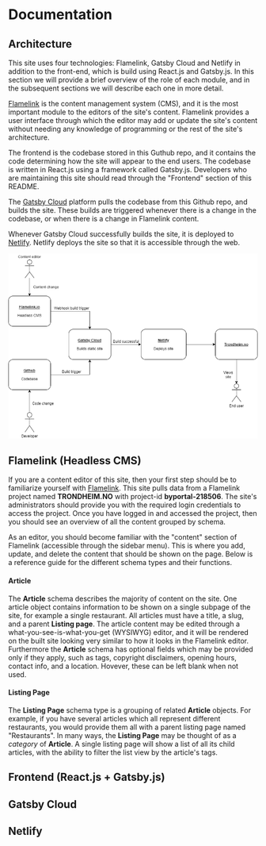 # Documentation


## Architecture

This site uses four technologies: Flamelink, Gatsby Cloud and Netlify in addition to the front-end, which is build using React.js and Gatsby.js. In this section we will provide a brief overview of the role of each module, and in the subsequent sections we will describe each one in more detail. 

[Flamelink](https://flamelink.io) is the content management system (CMS), and it is the most important module to the editors of the site's content. Flamelink provides a user interface through which the editor may add or update the site's content without needing any knowledge of programming or the rest of the site's architecture.

The frontend is the codebase stored in this Guthub repo, and it contains the code determining how the site will appear to the end users. The codebase is written in React.js using a framework called Gatsby.js. Developers who are maintaining this site should read through the "Frontend" section of this README.

The [Gatsby Cloud](https://gatsbyjs.com) platform pulls the codebase from this Github repo, and builds the site. These builds are triggered whenever there is a change in the codebase, or when there is a change in Flamelink content.

Whenever Gatsby Cloud successfully builds the site, it is deployed to [Netlify](https://netlify.com). Netlify deploys the site so that it is accessible through the web.

![Architecture Diagram](/static/images/trondheim-no-architecture.png)

## Flamelink (Headless CMS)

If you are a content editor of this site, then your first step should be to familiarize yourself with [Flamelink](https://flamelink.io). This site pulls data from a Flamelink project named **TRONDHEIM.NO** with project-id **byportal-218506**. The site's administrators should provide you with the required login credentials to access the project. Once you have logged in and accessed the project, then you should see an overview of all the content grouped by schema. 

As an editor, you should become familiar with the "content" section of Flamelink (accessible through the sidebar menu). This is where you add, update, and delete the content that should be shown on the page. Below is a reference guide for the different schema types and their functions.

#### Article

The **Article** schema describes the majority of content on the site. One article object contains information to be shown on a single subpage of the site, for example a single restaurant. All articles must have a title, a slug, and a parent **Listing page**. The article content may be edited through a what-you-see-is-what-you-get (WYSIWYG) editor, and it will be rendered on the built site looking very similar to how it looks in the Flamelink editor. Furthermore the **Article** schema has optional fields which may be provided only if they apply, such as tags, copyright disclaimers, opening hours, contact info, and a location. Hovever, these can be left blank when not used.

#### Listing Page

The **Listing Page** schema type is a grouping of related **Article** objects. For example, if you have several articles which all represent different restaurants, you would provide them all with a parent listing page named "Restaurants". In many ways, the **Listing Page** may be thought of as a *category* of **Article**. A single listing page will show a list of all its child articles, with the ability to filter the list view by the article's tags.


## Frontend (React.js + Gatsby.js)

## Gatsby Cloud

## Netlify


